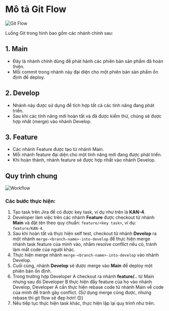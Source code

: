 # Mô tả Git Flow

![Git Flow](https://github.com/user-attachments/assets/90788b71-153d-4418-abf2-361968a794f9)

Luồng Git trong hình bao gồm các nhánh chính sau:

## 1. Main
- Đây là nhánh chính dùng để phát hành các phiên bản sản phẩm đã hoàn thiện.
- Mỗi commit trong nhánh này đại diện cho một phiên bản sản phẩm ổn định để deploy.

## 2. Develop
- Nhánh này được sử dụng để tích hợp tất cả các tính năng đang phát triển.
- Sau khi các tính năng mới hoàn tất và đã được kiểm thử, chúng sẽ được hợp nhất (merge) vào nhánh Develop.

## 3. Feature
- Các nhánh Feature được tạo từ nhánh Main.
- Mỗi nhánh feature đại diện cho một tính năng mới đang được phát triển.
- Khi hoàn thành, nhánh feature sẽ được hợp nhất vào nhánh Develop.

## Quy trình chung
![Workflow](https://github.com/user-attachments/assets/a6b30427-3f98-48ea-a875-9484ca5bb7af)

### Các bước thực hiện:
1. Tạo task trên Jira để có được key task, ví dụ như trên là **KAN-4**.
2. Developer làm việc trên các nhánh **Feature** được checkout từ nhánh **Main** và đặt tên theo quy chuẩn: `feature/<key task>`, ví dụ: `feature/KAN-4`.
3. Sau khi hoàn tất và thực hiện self test, checkout từ nhánh **Develop** ra một nhánh `merge-<branch-name>-into-develop` để thực hiện merge nhánh task feature của mình vào, nhằm resolve conflict nếu có, tránh làm mất code của người khác.
4. Thực hiện merge nhánh `merge-<branch-name>-into-develop` vào nhánh Develop.
5. Cuối cùng, nhánh **Develop** sẽ được merge vào **Main** để deploy một phiên bản ổn định.
6. Trong trường hợp Developer A checkout ra nhánh **feature/..** từ Main nhưng sau đó Developer B thực hiện đẩy feature của họ vào nhánh Develop, Developer A cần thực hiện rebase code từ nhánh Main về code của mình để tránh gây conflict. (Sử dụng merge cũng được, nhưng rebase thì git flow sẽ đẹp hơn! 😊)
7. Nếu tiếp tục thực hiện task khác, thực hiện lặp lại quy trình như trên.
